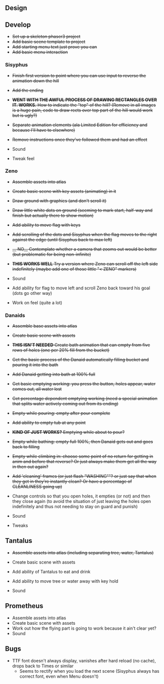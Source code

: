 ## Design

## Develop

- ~~Set up a skeleton phaser3 project~~
- ~~Add basic scene template to project~~
- ~~Add starting menu text just prove you can~~
- ~~Add basic menu interaction~~

### Sisyphus
- ~~Finish first version to point where you can use input to reverse the animation down the hill~~
- ~~Add the ending~~
- ~~__WENT WITH THE AWFUL PROCESS OF DRAWING RECTANGLES OVER IT. WORKS.__ How to indicate the "top" of the hill? (Remove in all images is a huge pain, code to draw rects over top part of the hill would work but is ugly?)~~
- ~~Separate animation elements (ala Limited Edition for efficiency and because I'll have to elsewhere)~~
- ~~Remove instructions once they've followed them and had an effect~~

- Sound
- Tweak feel

### Zeno

- ~~Assemble assets into atlas~~
- ~~Create basic scene with key assets (animating) in it~~
- ~~Draw ground with graphics (and don't scroll it)~~
- ~~Draw little white dots on ground (seeming to mark start, half-way and finish but actually there to show motion)~~
- ~~Add ability to move flag with keys~~
- ~~Add scrolling of the dots and Sisyphus when the flag moves to the right against the edge (until Sisyphus back to max left)~~
- ~~__ NO__ Contemplate whether a camera that zooms out would be better (but problematic for being non-infinite)~~
- ~~__THIS WORKS WELL__ Try a version where Zeno can scroll off the left side indefinitely (maybe add one of those little "< ZENO" markers)~~

- Sound
- Add ability for flag to move left and scroll Zeno back toward his goal (dots go other way)
- Work on feel (quite a lot)

### Danaids

- ~~Assemble base assets into atlas~~
- ~~Create basic scene with assets~~
- ~~__THIS ISN'T NEEDED__ Create bath animation that can empty from five rows of holes (one per 20% fill from the bucket)~~
- ~~Get the basic process of the Danaid automatically filling bucket and pouring it into the bath~~
- ~~Add Danaid getting into bath at 100% full~~
- ~~Get basic emptying working: you press the button, holes appear, water comes out, all water lost~~
- ~~Get percentage dependent emptying working (need a special animation that splits water actively coming out from its ending)~~
- ~~Empty while pouring: empty after pour complete~~
- ~~Add ability to empty tub at any point~~
- ~~__KIND OF JUST WORKS?__ Emptying while about to pour?~~
- ~~Empty while bathing: empty full 100%, then Danaid gets out and goes back to filling~~
- ~~Empty while climbing in: choose some point of no return for getting in anim and before that reverse? Or just always make them get all the way in then out again?~~
- ~~Add 'cleaning' frames (or just flash "WASHING""? or just say that when they get in they're instantly clean? Or have a percentage of CLEANLINESS going up)~~

- Change controls so that you open holes, it empties (or not) and then they close again (to avoid the situation of just leaving the holes open indefinitely and thus not needing to stay on guard and punish)
- Sound
- Tweaks

## Tantalus

- ~~Assemble assets into atlas (including separating tree, water, Tantalus)~~

- Create basic scene with assets
- Add ability of Tantalus to eat and drink
- Add ability to move tree or water away with key hold
- Sound

## Prometheus

- Assemble assets into atlas
- Create basic scene with assets
- Work out how the flying part is going to work because it ain't clear yet?
- Sound

## Bugs

- TTF font doesn't always display, vanishes after hard reload (no cache), drops back to Times or similar
  - Seems to rectify when you load the next scene (Sisyphus always has correct font, even when Menu doesn't)
